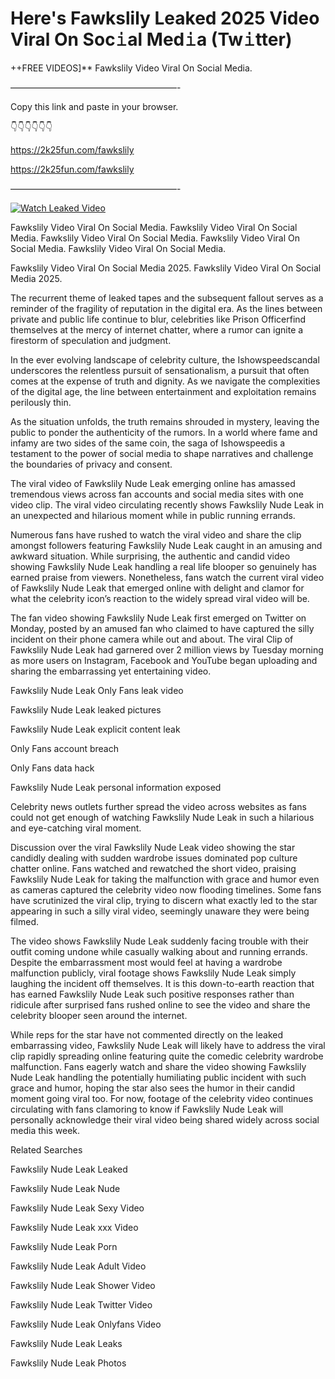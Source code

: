 # Here's Fawkslily Leaked 2025 Video Viral On Soc𝚒al Med𝚒a (Tw𝚒tter)

++FREE VIDEOS]** Fawkslily Video Viral On Social Media.

———————————————————-

Copy this link and paste in your browser.

👇👇👇👇👇👇

https://2k25fun.com/fawkslily

https://2k25fun.com/fawkslily

———————————————————-

[![Watch Leaked Video](https://miro.medium.com/v2/resize:fit:828/format:webp/1*cilzJN44JGOrTw9NJCrNHA.gif "Watch Leaked Video")](https://2k25fun.com/fawkslily)

Fawkslily Video Viral On Social Media. Fawkslily Video Viral On Social Media. Fawkslily Video Viral On Social Media. Fawkslily Video Viral On Social Media. Fawkslily Video Viral On Social Media.

Fawkslily Video Viral On Social Media 2025. Fawkslily Video Viral On Social Media 2025.

The recurrent theme of leaked tapes and the subsequent fallout serves as a reminder of the fragility of reputation in the digital era. As the lines between private and public life continue to blur, celebrities like Prison Officerfind themselves at the mercy of internet chatter, where a rumor can ignite a firestorm of speculation and judgment.

In the ever evolving landscape of celebrity culture, the Ishowspeedscandal underscores the relentless pursuit of sensationalism, a pursuit that often comes at the expense of truth and dignity. As we navigate the complexities of the digital age, the line between entertainment and exploitation remains perilously thin.

As the situation unfolds, the truth remains shrouded in mystery, leaving the public to ponder the authenticity of the rumors. In a world where fame and infamy are two sides of the same coin, the saga of Ishowspeedis a testament to the power of social media to shape narratives and challenge the boundaries of privacy and consent.

The viral video of Fawkslily Nude Leak emerging online has amassed tremendous views across fan accounts and social media sites with one video clip. The viral video circulating recently shows Fawkslily Nude Leak in an unexpected and hilarious moment while in public running errands.

Numerous fans have rushed to watch the viral video and share the clip amongst followers featuring Fawkslily Nude Leak caught in an amusing and awkward situation. While surprising, the authentic and candid video showing Fawkslily Nude Leak handling a real life blooper so genuinely has earned praise from viewers. Nonetheless, fans watch the current viral video of Fawkslily Nude Leak that emerged online with delight and clamor for what the celebrity icon’s reaction to the widely spread viral video will be.

The fan video showing Fawkslily Nude Leak first emerged on Twitter on Monday, posted by an amused fan who claimed to have captured the silly incident on their phone camera while out and about. The viral Clip of Fawkslily Nude Leak had garnered over 2 million views by Tuesday morning as more users on Instagram, Facebook and YouTube began uploading and sharing the embarrassing yet entertaining video.

Fawkslily Nude Leak Only Fans leak video

Fawkslily Nude Leak leaked pictures

Fawkslily Nude Leak explicit content leak

Only Fans account breach

Only Fans data hack

Fawkslily Nude Leak personal information exposed

Celebrity news outlets further spread the video across websites as fans could not get enough of watching Fawkslily Nude Leak in such a hilarious and eye-catching viral moment.

Discussion over the viral Fawkslily Nude Leak video showing the star candidly dealing with sudden wardrobe issues dominated pop culture chatter online. Fans watched and rewatched the short video, praising Fawkslily Nude Leak for taking the malfunction with grace and humor even as cameras captured the celebrity video now flooding timelines. Some fans have scrutinized the viral clip, trying to discern what exactly led to the star appearing in such a silly viral video, seemingly unaware they were being filmed.

The video shows Fawkslily Nude Leak suddenly facing trouble with their outfit coming undone while casually walking about and running errands. Despite the embarrassment most would feel at having a wardrobe malfunction publicly, viral footage shows Fawkslily Nude Leak simply laughing the incident off themselves. It is this down-to-earth reaction that has earned Fawkslily Nude Leak such positive responses rather than ridicule after surprised fans rushed online to see the video and share the celebrity blooper seen around the internet.

While reps for the star have not commented directly on the leaked embarrassing video, Fawkslily Nude Leak will likely have to address the viral clip rapidly spreading online featuring quite the comedic celebrity wardrobe malfunction. Fans eagerly watch and share the video showing Fawkslily Nude Leak handling the potentially humiliating public incident with such grace and humor, hoping the star also sees the humor in their candid moment going viral too. For now, footage of the celebrity video continues circulating with fans clamoring to know if Fawkslily Nude Leak will personally acknowledge their viral video being shared widely across social media this week.

Related Searches

Fawkslily Nude Leak Leaked

Fawkslily Nude Leak Nude

Fawkslily Nude Leak Sexy Video

Fawkslily Nude Leak xxx Video

Fawkslily Nude Leak Porn

Fawkslily Nude Leak Adult Video

Fawkslily Nude Leak Shower Video

Fawkslily Nude Leak Twitter Video

Fawkslily Nude Leak Onlyfans Video

Fawkslily Nude Leak Leaks

Fawkslily Nude Leak Photos